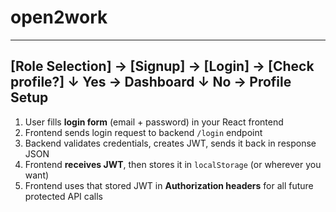 # open2work

   -------------------------------------------
   [Role Selection] → [Signup] → [Login] → [Check profile?]
                                                ↓ Yes → Dashboard
                                                ↓ No  → Profile Setup
------------------------------------------

1. User fills **login form** (email + password) in your React frontend
2. Frontend sends login request to backend `/login` endpoint
3. Backend validates credentials, creates JWT, sends it back in response JSON
4. Frontend **receives JWT**, then stores it in `localStorage` (or wherever you want)
5. Frontend uses that stored JWT in **Authorization headers** for all future protected API calls
